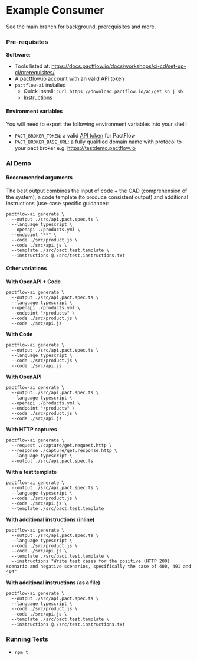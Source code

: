 # Example Consumer

See the main branch for background, prerequisites and more.

### Pre-requisites

**Software**:

* Tools listed at: https://docs.pactflow.io/docs/workshops/ci-cd/set-up-ci/prerequisites/
* A pactflow.io account with an valid [API token](https://docs.pactflow.io/docs/getting-started/#configuring-your-api-token)
* `pactflow-ai` installed 
  * Quick install: `curl https://download.pactflow.io/ai/get.sh | sh`
  * [Instructions](https://docs.pactflow.io/docs/ai/quick-start)

#### Environment variables

You will need to export the following environment variables into your shell:

* `PACT_BROKER_TOKEN`: a valid [API token](https://docs.pactflow.io/docs/getting-started/#configuring-your-api-token) for PactFlow
* `PACT_BROKER_BASE_URL`: a fully qualified domain name with protocol to your pact broker e.g. https://testdemo.pactflow.io

### AI Demo

#### Recommended arguments

The best output combines the input of code + the OAD (comprehension of the system), a code template (to produce consistent output) and additional instructions (use-case specific guidance):
```
pactflow-ai generate \
  --output ./src/api.pact.spec.ts \
  --language typescript \
  --openapi ./products.yml \
  --endpoint "**" \
  --code ./src/product.js \
  --code ./src/api.js \
  --template ./src/pact.test.template \
  --instructions @./src/test.instructions.txt
```

#### Other variations

**With OpenAPI + Code**
```
pactflow-ai generate \
  --output ./src/api.pact.spec.ts \
  --language typescript \
  --openapi ./products.yml \
  --endpoint "/products" \
  --code ./src/product.js \
  --code ./src/api.js
```

**With Code**
```
pactflow-ai generate \
  --output ./src/api.pact.spec.ts \
  --language typescript \
  --code ./src/product.js \
  --code ./src/api.js
```

**With OpenAPI**
```
pactflow-ai generate \
  --output ./src/api.pact.spec.ts \
  --language typescript \
  --openapi ./products.yml \
  --endpoint "/products" \
  --code ./src/product.js \
  --code ./src/api.js
```

**With HTTP captures**
```
pactflow-ai generate \
  --request ./capture/get.request.http \
  --response ./capture/get.response.http \
  --language typescript \
  --output ./src/api.pact.spec.ts
```  

**With a test template**
```
pactflow-ai generate \
  --output ./src/api.pact.spec.ts \
  --language typescript \
  --code ./src/product.js \
  --code ./src/api.js \
  --template ./src/pact.test.template
```

**With additional instructions (inline)**
```
pactflow-ai generate \
  --output ./src/api.pact.spec.ts \
  --language typescript \
  --code ./src/product.js \
  --code ./src/api.js \
  --template ./src/pact.test.template \
  --instructions "Write test cases for the positive (HTTP 200) scenario and negative scenarios, specifically the case of 400, 401 and 404"
```

**With additional instructions (as a file)**
```
pactflow-ai generate \
  --output ./src/api.pact.spec.ts \
  --language typescript \
  --code ./src/product.js \
  --code ./src/api.js \
  --template ./src/pact.test.template \
  --instructions @./src/test.instructions.txt
```

### Running Tests

* `npm t`